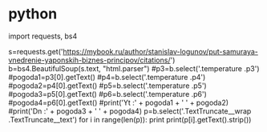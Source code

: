 # python
import requests, bs4


s=requests.get('https://mybook.ru/author/stanislav-logunov/put-samuraya-vnedrenie-yaponskih-biznes-principov/citations/')
b=bs4.BeautifulSoup(s.text, "html.parser")
#p3=b.select('.temperature .p3')
#pogoda1=p3[0].getText()
#p4=b.select('.temperature .p4')
#pogoda2=p4[0].getText()
#p5=b.select('.temperature .p5')
#pogoda3=p5[0].getText()
#p6=b.select('.temperature .p6')
#pogoda4=p6[0].getText()
#print('Yt :' + pogoda1 + ' ' + pogoda2)
#print('Dn :' + pogoda3 + ' ' + pogoda4)
p=b.select('.TextTruncate__wrap .TextTruncate__text')
for i in range(len(p)):
    print
    print(p[i].getText().strip())
